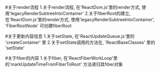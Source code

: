 

#关于render流程
1.关于render流程, 在'ReactDom.js'里的render方式, 使用'legacyRenderSubtreeIntoContainer'
2.关于fiberRoot的建立, 在'ReactDom.js'里的render方式, 使用'legacyRenderSubtreeIntoContainer', 'FiberRootNode'
可创建fiberRoot


#关于更新内容信息
1.关于setState, 在'ReactUpdateQueue.js'里的 'createContainer' 里
2.关于setState调用的方法在, 'ReactBaseClasses' 里的 'setState'

#关于fiber的内容
1.关于fiber, 在'ReactFiberWorkLoop'里的'markUpdateTimeFromFiberToRoot' 方法递归其fiber对象